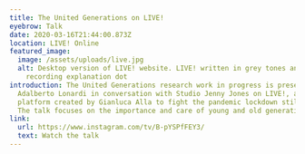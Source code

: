 ```yaml
---
title: The United Generations on LIVE!
eyebrow: Talk
date: 2020-03-16T21:44:00.873Z
location: LIVE! Online
featured_image:
  image: /assets/uploads/live.jpg
  alt: Desktop version of LIVE! website. LIVE! written in grey tones and red
    recording explanation dot
introduction: The United Generations research work in progress is presented by
  Adalberto Lonardi in conversation with Studio Jenny Jones on LIVE!, a digital
  platform created by Gianluca Alla to fight the pandemic lockdown stillness.
  The talk focuses on the importance and care of young and old generations.
link:
  url: https://www.instagram.com/tv/B-pYSPfFEY3/
  text: Watch the talk
---
```


